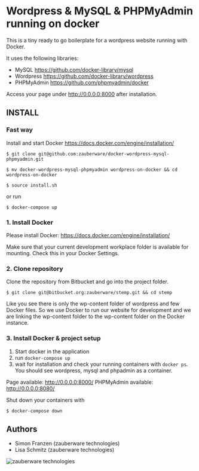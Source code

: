 # Wordpress & MySQL & PHPMyAdmin running on docker

This is a tiny ready to go boilerplate for a wordpress website running with Docker. 

It uses the following libraries:

* MySQL https://github.com/docker-library/mysql
* Wordpress https://github.com/docker-library/wordpress
* PHPMyAdmin https://github.com/phpmyadmin/docker

Access your page under http://0.0.0.0:8000 after installation.

## INSTALL

### Fast way

Install and start Docker https://docs.docker.com/engine/installation/

```
$ git clone git@github.com:zauberware/docker-wordpress-mysql-phpmyadmin.git

$ mv docker-wordpress-mysql-phpmyadmin wordpress-on-docker && cd wordpress-on-docker

$ source install.sh
```
or run 

```
$ docker-compose up
```

### 1. Install Docker

Please install Docker: https://docs.docker.com/engine/installation/

Make sure that your current development workplace folder is available for mounting. Check this in your Docker Settings.

### 2. Clone repository

Clone the repository from Bitbucket and go into the project folder.

```
$ git clone git@bitbucket.org:zauberware/stemp.git && cd stemp
```

Like you see there is only the wp-content folder of wordpress and few Docker files. So we use Docker to run our website for development and we are linking the wp-content folder to the wp-content folder on the Docker instance.

### 3. Install Docker & project setup

1. Start docker in the application
2. run `docker-compose up`
3. wait for installation and check your running containers with `docker ps`. You should see wordpress, mysql and phpadmin as a container.

Page available: http://0.0.0.0:8000/
PHPMyAdmin available: http://0.0.0.0:8080/

Shut down your containers with
```
$ docker-compose down
```

## Authors

* Simon Franzen (zauberware technologies)
* Lisa Schmitz (zauberware technologies)


![zauberware technologies](https://avatars3.githubusercontent.com/u/1753330?s=200&v=4)
